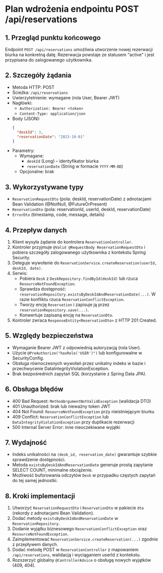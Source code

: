 # Plan wdrożenia endpointu POST /api/reservations

## 1. Przegląd punktu końcowego
Endpoint `POST /api/reservations` umożliwia utworzenie nowej rezerwacji biurka na konkretną datę. Rezerwacja powstaje ze statusem "active" i jest przypisana do zalogowanego użytkownika.

## 2. Szczegóły żądania
- Metoda HTTP: POST
- Ścieżka: `/api/reservations`
- Uwierzytelnienie: wymagane (rola User, Bearer JWT)
- Nagłówki:
  - `Authorization: Bearer <token>`
  - `Content-Type: application/json`
- Body (JSON):
  ```json
  {
    "deskId": 3,
    "reservationDate": "2023-10-01"
  }
  ```
- Parametry:
  - Wymagane:
    - `deskId` (Long) – identyfikator biurka
    - `reservationDate` (String w formacie `YYYY-MM-DD`)
  - Opcjonalne: brak

## 3. Wykorzystywane typy
- `ReservationRequestDto` (pola: deskId, reservationDate) z adnotacjami Bean Validation (@NotNull, @FutureOrPresent)
- `ReservationDto` (pola: reservationId, userId, deskId, reservationDate)
- `ErrorDto` (timestamp, code, message, details)

## 4. Przepływ danych
1. Klient wysyła żądanie do kontrolera `ReservationController`.
2. Kontroler przyjmuje `@Valid @RequestBody ReservationRequestDto` i pobiera szczegóły zalogowanego użytkownika z kontekstu Spring Security.
3. Deleguje wywołanie do `ReservationService.createReservation(userId, deskId, date)`.
4. Serwis:
   - Pobiera `Desk` z `DeskRepository.findById(deskId)` lub rzuca `ResourceNotFoundException`.
   - Sprawdza dostępność: `reservationRepository.existsByDeskIdAndReservationDate(...)`. W razie konfliktu rzuca `ReservationConflictException`.
   - Tworzy encję `Reservation` i zapisuje ją przez `reservationRepository.save(...)`.
   - Konwertuje zapisaną encję na `ReservationDto`.
5. Kontroler zwraca `ResponseEntity<ReservationDto>` z HTTP 201 Created.

## 5. Względy bezpieczeństwa
- Wymaganie Bearer JWT z odpowiednią autoryzacją (rola User).
- Użycie `@PreAuthorize("hasRole('USER')")` lub konfigurowalne w SecurityConfig.
- Obsługa równoczesnych wywołań przez unikalny indeks w bazie i przechwycenie DataIntegrityViolationException.
- Brak bezpośrednich zapytań SQL (korzystanie z Spring Data JPA).

## 6. Obsługa błędów
- 400 Bad Request: `MethodArgumentNotValidException` (walidacja DTO)
- 401 Unauthorized: brak lub nieważny token JWT
- 404 Not Found: `ResourceNotFoundException` przy nieistniejącym biurku
- 409 Conflict: `ReservationConflictException` lub `DataIntegrityViolationException` przy duplikacie rezerwacji
- 500 Internal Server Error: inne nieoczekiwane wyjątki

## 7. Wydajność
- Indeks unikalności na `(desk_id, reservation_date)` gwarantuje szybkie sprawdzenie dostępności.
- Metoda `existsByDeskIdAndReservationDate` generuje prostą zapytanie SELECT COUNT, minimalne obciążenie.
- Możliwość buforowania odczytów `Desk` w przypadku częstych zapytań do tej samej jednostki.

## 8. Kroki implementacji
1. Utworzyć `ReservationRequestDto` i `ReservationDto` w pakiecie `dto` (rekordy z adnotacjami Bean Validation).
2. Dodać metody `existsByDeskIdAndReservationDate` w `ReservationRepository`.
3. Dodanie wyjątku biznesowego `ReservationConflictException` oraz `ResourceNotFoundException`.
4. Zaimplementować `ReservationService.createReservation(...)` zgodnie z przepływem danych.
5. Dodać metodę POST w `ReservationController` z mapowaniem `/api/reservations`, walidacją i wyciąganiem userId z kontekstu.
6. Rozszerzyć globalny `@ControllerAdvice` o obsługę nowych wyjątków (409, 404).

